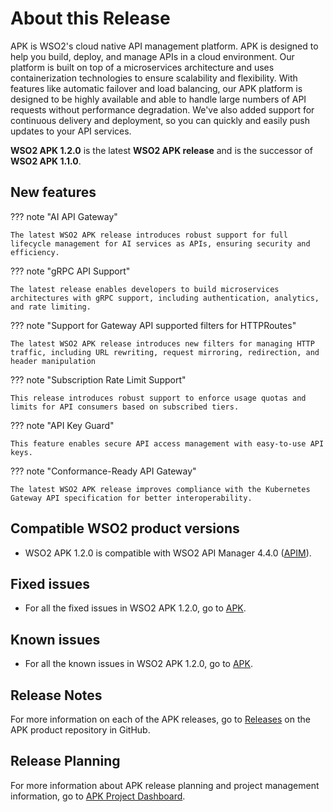 # About this Release

APK is WSO2's cloud native API management platform. APK is designed to help you build, deploy, and manage APIs in a cloud environment. Our platform is built on top of a microservices architecture and uses containerization technologies to ensure scalability and flexibility. With features like automatic failover and load balancing, our APK platform is designed to be highly available and able to handle large numbers of API requests without performance degradation. We've also added support for continuous delivery and deployment, so you can quickly and easily push updates to your API services.

**WSO2 APK 1.2.0** is the latest **WSO2 APK release** and is the successor of **WSO2 APK 1.1.0**.

## New features

??? note "AI API Gateway"

    The latest WSO2 APK release introduces robust support for full lifecycle management for AI services as APIs, ensuring security and efficiency.

??? note "gRPC API Support"

    The latest release enables developers to build microservices architectures with gRPC support, including authentication, analytics, and rate limiting.

??? note "Support for Gateway API supported filters for HTTPRoutes"

    The latest WSO2 APK release introduces new filters for managing HTTP traffic, including URL rewriting, request mirroring, redirection, and header manipulation

??? note "Subscription Rate Limit Support"

    This release introduces robust support to enforce usage quotas and limits for API consumers based on subscribed tiers.

??? note "API Key Guard"

    This feature enables secure API access management with easy-to-use API keys.

??? note "Conformance-Ready API Gateway"

    The latest WSO2 APK release improves compliance with the Kubernetes Gateway API specification for better interoperability.

## Compatible WSO2 product versions

- WSO2 APK 1.2.0 is compatible with WSO2 API Manager 4.4.0 (<a href="https://apim.docs.wso2.com/en/latest/" target="_blank">APIM</a>).

## Fixed issues

- For all the fixed issues in WSO2 APK 1.2.0, go to <a href="https://github.com/wso2/apk/issues?q=is%3Aissue+is%3Aclosed+closed%3A2024-04-10..2024-10-29" target="_blank">APK</a>.

## Known issues

- For all the known issues in WSO2 APK 1.2.0, go to <a href="https://github.com/wso2/apk/issues?q=is%3Aopen+is%3Aissue" target="_blank">APK</a>.

## Release Notes

For more information on each of the APK releases, go to <a href="https://github.com/wso2/apk/releases" target="_blank">Releases</a> on the APK product repository in GitHub.

## Release Planning

For more information about APK release planning and project management information, go to <a href="https://github.com/orgs/wso2/projects/80/" target="_blank">APK Project Dashboard</a>.

